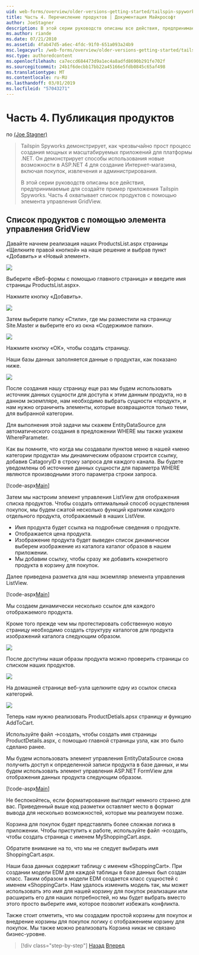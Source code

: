 ```yaml
---
uid: web-forms/overview/older-versions-getting-started/tailspin-spyworks/tailspin-spyworks-part-4
title: Часть 4. Перечисление продуктов | Документация Майкрософт
author: JoeStagner
description: В этой серии руководств описаны все действия, предпринимаемые для создайте пример приложения Tailspin Spyworks. Часть 4 охватывает список продуктов с GridView контракту...
ms.author: riande
ms.date: 07/21/2010
ms.assetid: 4fab47d5-a6ec-4fdc-91f0-651a093a24b9
msc.legacyurl: /web-forms/overview/older-versions-getting-started/tailspin-spyworks/tailspin-spyworks-part-4
msc.type: authoredcontent
ms.openlocfilehash: ca7eccd684473d9a1ec4a8adfd8690b291fe702f
ms.sourcegitcommit: 24b1f6decbb17bb22a45166e5fdb0845c65af498
ms.translationtype: MT
ms.contentlocale: ru-RU
ms.lasthandoff: 03/01/2019
ms.locfileid: "57043271"
---
```

<a name="part-4-listing-products"></a>Часть 4. Публикация продуктов
====================
по [(Joe Stagner)](https://github.com/JoeStagner)

> Tailspin Spyworks демонстрирует, как чрезвычайно прост процесс создания мощных и масштабируемых приложений для платформы .NET. Он демонстрирует способы использования новые возможности в ASP.NET 4 для создание Интернет-магазина, включая покупок, извлечения и администрирования.
> 
> В этой серии руководств описаны все действия, предпринимаемые для создайте пример приложения Tailspin Spyworks. Часть 4 охватывает список продуктов с помощью элемента управления GridView.


## <a id="_Toc260221670"></a>  Список продуктов с помощью элемента управления GridView

Давайте начнем реализация наших ProductsList.aspx страницы «Щелкните правой кнопкой» на наше решение и выбрав пункт «Добавить» и «Новый элемент».

![](tailspin-spyworks-part-4/_static/image1.jpg)

Выберите «Веб-формы с помощью главного страница» и введите имя страницы ProductsList.aspx».

Нажмите кнопку «Добавить».

![](tailspin-spyworks-part-4/_static/image2.jpg)

Затем выберите папку «Стили», где мы разместили на страницу Site.Master и выберите его из окна «Содержимое папки».

![](tailspin-spyworks-part-4/_static/image3.jpg)

Нажмите кнопку «ОК», чтобы создать страницу.

Наши базы данных заполняется данные о продуктах, как показано ниже.

![](tailspin-spyworks-part-4/_static/image4.jpg)

После создания нашу страницу еще раз мы будем использовать источник данных сущности для доступа к этим данным продукта, но в данном экземпляре, нам необходимо выбрать сущности «продукт», и нам нужно ограничить элементы, которые возвращаются только теми, для выбранной категории.

Для выполнения этой задачи мы скажем EntityDataSource для автоматического создания в предложении WHERE мы также укажем WhereParameter.

Как вы помните, что когда мы создавали пунктов меню в нашей «меню категории продукта» мы динамическим образом строится ссылку, добавив CatagoryID в строку запроса для каждого канала. Вы будете уведомлены об источнике данных сущности для параметра WHERE являются производными этого параметра строки запроса.

[!code-aspx[Main](tailspin-spyworks-part-4/samples/sample1.aspx)]

Затем мы настроим элемент управления ListView для отображения списка продуктов. Чтобы создать оптимальный способ осуществления покупок, мы будем сжатой несколько функций краткими каждого отдельного продукта, отображаемый в наших ListVew.

- Имя продукта будет ссылка на подробные сведения о продукте.
- Отображается цена продукта.
- Изображение продукта будет выведен список динамически выберем изображение из каталога каталог образов в нашем приложении.
- Мы добавим ссылку, чтобы сразу же добавить конкретного продукта в корзину для покупок.

Далее приведена разметка для наш экземпляр элемента управления ListView.

[!code-aspx[Main](tailspin-spyworks-part-4/samples/sample2.aspx)]

Мы создаем динамически несколько ссылок для каждого отображаемого продукта.

Кроме того прежде чем мы протестировать собственную новую страницу необходимо создать структуру каталогов для продукта изображений каталога следующим образом.

![](tailspin-spyworks-part-4/_static/image1.png)

После доступны наши образы продукта можно проверить страницы со списком наших продуктов.

![](tailspin-spyworks-part-4/_static/image5.jpg)

На домашней странице веб-узла щелкните одну из ссылок списка категорий.

![](tailspin-spyworks-part-4/_static/image6.jpg)

Теперь нам нужно реализовать ProductDetials.apsx страницу и функцию AddToCart.

Используйте файл -&gt;создать, чтобы создать имя страницы ProductDetails.aspx, с помощью главной страницы узла, как это было сделано ранее.

Мы будем использовать элемент управления EntityDataSource снова получить доступ к определенной записи продукта в базе данных, и мы будем использовать элемент управления ASP.NET FormView для отображения данных продукта следующим образом.

[!code-aspx[Main](tailspin-spyworks-part-4/samples/sample3.aspx)]

Не беспокойтесь, если форматирование выглядит немного странно для вас. Приведенный выше код разметки оставляет место в формат вывода для несколько возможностей, которые мы реализуем позже.

Корзина для покупок будет представлять более сложная логика в приложении. Чтобы приступить к работе, используйте файл -&gt;создать, чтобы создать страница с именем MyShoppingCart.aspx.

Обратите внимание на то, что мы не следует выбирать имя ShoppingCart.aspx.

Наши база данных содержит таблицу с именем «ShoppingCart». При создании модели EDM для каждой таблицы в базе данных был создан класс. Таким образом в модели EDM создается класс сущностей с именем «ShoppingCart». Нам удалось изменить модель так, мы может использовать это имя для нашей корзину для покупок реализации или расширить его для наших потребностей, но мы будет выбрать вместо этого просто выберите имя, которое позволит избежать конфликта.

Также стоит отметить, что мы создадим простой корзины для покупок и внедрение корзины для покупок логику с отображением корзину для покупок. Мы также можно реализовать Корзина никак не связано бизнес-уровне.

> [!div class="step-by-step"]
> [Назад](tailspin-spyworks-part-3.md)
> [Вперед](tailspin-spyworks-part-5.md)
